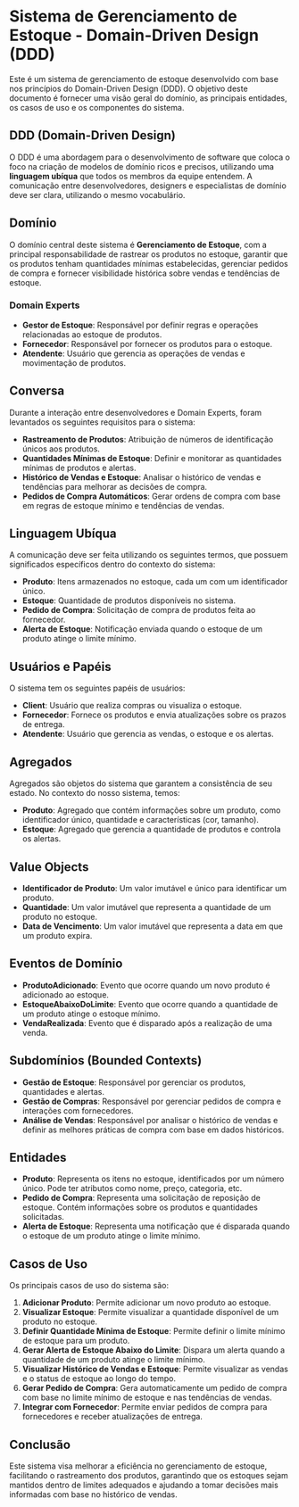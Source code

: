 # Sistema de Gerenciamento de Estoque - Domain-Driven Design (DDD)

Este é um sistema de gerenciamento de estoque desenvolvido com base nos princípios do Domain-Driven Design (DDD). O objetivo deste documento é fornecer uma visão geral do domínio, as principais entidades, os casos de uso e os componentes do sistema.

## DDD (Domain-Driven Design)
O DDD é uma abordagem para o desenvolvimento de software que coloca o foco na criação de modelos de domínio ricos e precisos, utilizando uma **linguagem ubíqua** que todos os membros da equipe entendem. A comunicação entre desenvolvedores, designers e especialistas de domínio deve ser clara, utilizando o mesmo vocabulário.

## Domínio
O domínio central deste sistema é **Gerenciamento de Estoque**, com a principal responsabilidade de rastrear os produtos no estoque, garantir que os produtos tenham quantidades mínimas estabelecidas, gerenciar pedidos de compra e fornecer visibilidade histórica sobre vendas e tendências de estoque.

### Domain Experts
- **Gestor de Estoque**: Responsável por definir regras e operações relacionadas ao estoque de produtos.
- **Fornecedor**: Responsável por fornecer os produtos para o estoque.
- **Atendente**: Usuário que gerencia as operações de vendas e movimentação de produtos.

## Conversa
Durante a interação entre desenvolvedores e Domain Experts, foram levantados os seguintes requisitos para o sistema:

- **Rastreamento de Produtos**: Atribuição de números de identificação únicos aos produtos.
- **Quantidades Mínimas de Estoque**: Definir e monitorar as quantidades mínimas de produtos e alertas.
- **Histórico de Vendas e Estoque**: Analisar o histórico de vendas e tendências para melhorar as decisões de compra.
- **Pedidos de Compra Automáticos**: Gerar ordens de compra com base em regras de estoque mínimo e tendências de vendas.

## Linguagem Ubíqua
A comunicação deve ser feita utilizando os seguintes termos, que possuem significados específicos dentro do contexto do sistema:

- **Produto**: Itens armazenados no estoque, cada um com um identificador único.
- **Estoque**: Quantidade de produtos disponíveis no sistema.
- **Pedido de Compra**: Solicitação de compra de produtos feita ao fornecedor.
- **Alerta de Estoque**: Notificação enviada quando o estoque de um produto atinge o limite mínimo.

## Usuários e Papéis
O sistema tem os seguintes papéis de usuários:

- **Client**: Usuário que realiza compras ou visualiza o estoque.
- **Fornecedor**: Fornece os produtos e envia atualizações sobre os prazos de entrega.
- **Atendente**: Usuário que gerencia as vendas, o estoque e os alertas.

## Agregados
Agregados são objetos do sistema que garantem a consistência de seu estado. No contexto do nosso sistema, temos:

- **Produto**: Agregado que contém informações sobre um produto, como identificador único, quantidade e características (cor, tamanho).
- **Estoque**: Agregado que gerencia a quantidade de produtos e controla os alertas.

## Value Objects
- **Identificador de Produto**: Um valor imutável e único para identificar um produto.
- **Quantidade**: Um valor imutável que representa a quantidade de um produto no estoque.
- **Data de Vencimento**: Um valor imutável que representa a data em que um produto expira.

## Eventos de Domínio
- **ProdutoAdicionado**: Evento que ocorre quando um novo produto é adicionado ao estoque.
- **EstoqueAbaixoDoLimite**: Evento que ocorre quando a quantidade de um produto atinge o estoque mínimo.
- **VendaRealizada**: Evento que é disparado após a realização de uma venda.

## Subdomínios (Bounded Contexts)
- **Gestão de Estoque**: Responsável por gerenciar os produtos, quantidades e alertas.
- **Gestão de Compras**: Responsável por gerenciar pedidos de compra e interações com fornecedores.
- **Análise de Vendas**: Responsável por analisar o histórico de vendas e definir as melhores práticas de compra com base em dados históricos.

## Entidades
- **Produto**: Representa os itens no estoque, identificados por um número único. Pode ter atributos como nome, preço, categoria, etc.
- **Pedido de Compra**: Representa uma solicitação de reposição de estoque. Contém informações sobre os produtos e quantidades solicitadas.
- **Alerta de Estoque**: Representa uma notificação que é disparada quando o estoque de um produto atinge o limite mínimo.

## Casos de Uso
Os principais casos de uso do sistema são:

1. **Adicionar Produto**: Permite adicionar um novo produto ao estoque.
2. **Visualizar Estoque**: Permite visualizar a quantidade disponível de um produto no estoque.
3. **Definir Quantidade Mínima de Estoque**: Permite definir o limite mínimo de estoque para um produto.
4. **Gerar Alerta de Estoque Abaixo do Limite**: Dispara um alerta quando a quantidade de um produto atinge o limite mínimo.
5. **Visualizar Histórico de Vendas e Estoque**: Permite visualizar as vendas e o status de estoque ao longo do tempo.
6. **Gerar Pedido de Compra**: Gera automaticamente um pedido de compra com base no limite mínimo de estoque e nas tendências de vendas.
7. **Integrar com Fornecedor**: Permite enviar pedidos de compra para fornecedores e receber atualizações de entrega.

## Conclusão
Este sistema visa melhorar a eficiência no gerenciamento de estoque, facilitando o rastreamento dos produtos, garantindo que os estoques sejam mantidos dentro de limites adequados e ajudando a tomar decisões mais informadas com base no histórico de vendas.


